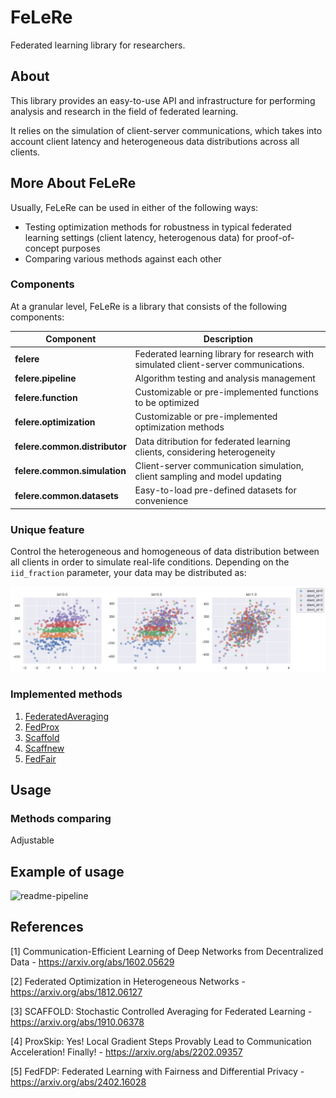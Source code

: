 # FeLeRe

Federated learning library for researchers.

## About

This library provides an easy-to-use  API and infrastructure for performing analysis and research in the field of federated learning. 

It relies on the simulation of client-server communications, which takes into account client latency and heterogeneous data distributions across all clients.

## More About FeLeRe

Usually, FeLeRe can be used in either of the following ways:

* Testing optimization methods for robustness in typical federated learning settings (client latency, heterogenous data) for proof-of-concept purposes
* Comparing various methods against each other

### Components

At a granular level, FeLeRe is a library that consists of the following components:

| Component | Description |
| ---- | --- |
| **felere** | Federated learning library for research with simulated client-server communications. |
| **felere.pipeline** | Algorithm testing and analysis management |
|**felere.function**| Customizable or pre-implemented functions to be optimized |
|**felere.optimization**| Customizable or pre-implemented optimization methods |
| **felere.common.distributor** | Data ditribution for federated learning clients, considering heterogeneity |
| **felere.common.simulation** | Client-server communication simulation, client sampling and model updating|
| **felere.common.datasets** | Easy-to-load pre-defined datasets for convenience |

### Unique feature

Control the heterogeneous and homogeneous of data distribution between all clients in order to simulate real-life conditions.
Depending on the `iid_fraction` parameter, your data may be distributed as:

![distr-example](./res/readme/distr_example.png)

### Implemented methods

1. [FederatedAveraging](1)
2. [FedProx](2)
3. [Scaffold](3)
4. [Scaffnew](4)
5. [FedFair](5)

## Usage

### Methods comparing

Adjustable 

## Example of usage

![readme-pipeline](./res/readme/readme-pipeline.gif)

## References

[1] Communication-Efficient Learning of Deep Networks from Decentralized Data - https://arxiv.org/abs/1602.05629

[2] Federated Optimization in Heterogeneous Networks - https://arxiv.org/abs/1812.06127

[3] SCAFFOLD: Stochastic Controlled Averaging for Federated Learning - https://arxiv.org/abs/1910.06378

[4] ProxSkip: Yes! Local Gradient Steps Provably Lead to Communication Acceleration! Finally! - https://arxiv.org/abs/2202.09357

[5] FedFDP: Federated Learning with Fairness and Differential Privacy - https://arxiv.org/abs/2402.16028
